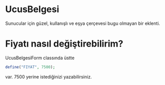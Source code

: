 # UcusBelgesi
Sunucular için güzel, kullanışlı ve eşya çerçevesi bugu olmayan bir eklenti.

# Fiyatı nasıl değiştirebilirim?
UcusBelgesiForm classında üstte
```php
define("FIYAT", 7500);
```
var. 7500 yerine istediğinizi yazabilirsiniz.
